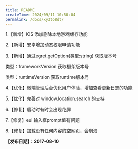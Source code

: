```yaml
---
title: README
createTime: 2024/09/11 10:50:04
permalink: /docs/xy3to8dt/
---
```

1.【新增】iOS 添加删除本地游戏缓存功能

2.【新增】安卓增加动态权限申请功能

3.【新增】通过egret.getOption(类型:string) 获取版本号

类型：frameworkVersion 获取框架版本号

类型：runtimeVersion 获取runtime版本号

4.【优化】微端管理后台优化用户体验，增加查看更新日志的功能

5.【优化】完善对 window.location.search 的支持

6.【修复】启动时有时会出现花屏

7.【修复】eui 输入框prompt值有问题

8.【修复】加载没有任何内容的空网页，会崩溃

**【发布日期】：2017-08-10**
